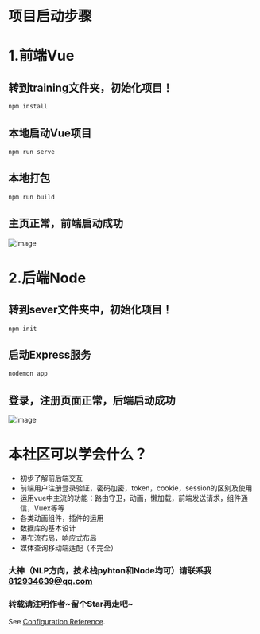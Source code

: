 
# 项目启动步骤

# 1.前端Vue



## 转到training文件夹，初始化项目！
```
npm install
```

## 本地启动Vue项目
```
npm run serve
```

## 本地打包
```
npm run build
```
## 主页正常，前端启动成功
![image](https://user-images.githubusercontent.com/58848635/128705005-52a12b06-6e6c-440e-9300-bf30a4fec7d8.png)





# 2.后端Node



## 转到sever文件夹中，初始化项目！

```
npm init
```

## 启动Express服务

```
nodemon app
```

## 登录，注册页面正常，后端启动成功
![image](https://user-images.githubusercontent.com/58848635/128704886-e84ad541-c394-4599-9067-bdfe3bfc539f.png)




# 本社区可以学会什么？



- 初步了解前后端交互
- 前端用户注册登录验证，密码加密，token，cookie，session的区别及使用
- 运用vue中主流的功能：路由守卫，动画，懒加载，前端发送请求，组件通信，Vuex等等
- 各类动画组件，插件的运用
- 数据库的基本设计
- 瀑布流布局，响应式布局
- 媒体查询移动端适配（不完全）



### 大神（NLP方向，技术栈pyhton和Node均可）请联系我  812934639@qq.com



### 转载请注明作者~留个Star再走吧~

See [Configuration Reference](https://cli.vuejs.org/config/).
